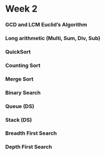 # Week 2

### GCD and LCM Euclid’s Algorithm
### Long arithmetic (Multi, Sum, Div, Sub)
### QuickSort
### Counting Sort
### Merge Sort
### Binary Search
### Queue (DS)
### Stack (DS)
### Breadth First Search
### Depth First Search
